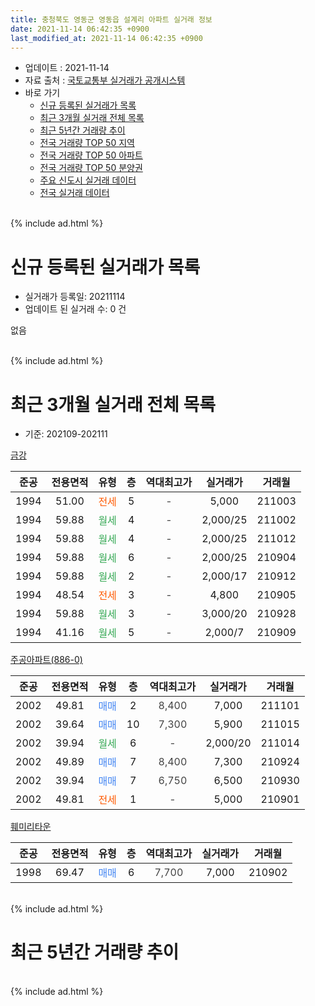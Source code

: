 ```yaml
---
title: 충청북도 영동군 영동읍 설계리 아파트 실거래 정보
date: 2021-11-14 06:42:35 +0900
last_modified_at: 2021-11-14 06:42:35 +0900
---
```


* 업데이트 : 2021-11-14
* 자료 출처 : [국토교통부 실거래가 공개시스템](http://rt.molit.go.kr)
* 바로 가기
    * [신규 등록된 실거래가 목록](#신규-등록된-실거래가-목록)
    * [최근 3개월 실거래 전체 목록](#최근-3개월-실거래-전체-목록)
    * [최근 5년간 거래량 추이](#최근-5년간-거래량-추이)
    * [전국 거래량 TOP 50 지역](https://inasie.github.io/apt-trade-info/최근-3개월-전국에서-가장-거래가-많이-발생한-지역)
    * [전국 거래량 TOP 50 아파트](https://inasie.github.io/apt-trade-info/최근-3개월-전국에서-가장-거래가-많이-발생한-아파트)
    * [전국 거래량 TOP 50 분양권](https://inasie.github.io/apt-trade-info/최근-3개월-전국에서-가장-거래가-많이-발생한-분양권)
    * [주요 신도시 실거래 데이터](https://inasie.github.io/apt-trade-info/주요-신도시)
    * [전국 실거래 데이터](https://inasie.github.io/apt-trade-info/전국)
<br>
{% include ad.html %}
<br>

# 신규 등록된 실거래가 목록
* 실거래가 등록일: 20211114
* 업데이트 된 실거래 수: 0 건

없음

<br>
{% include ad.html %}
<br>

# 최근 3개월 실거래 전체 목록
* 기준: 202109-202111


[금강](https://search.naver.com/search.naver?query=%EC%B6%A9%EC%B2%AD%EB%B6%81%EB%8F%84+%EC%98%81%EB%8F%99%EA%B5%B0+%EC%98%81%EB%8F%99%EC%9D%8D+%EC%84%A4%EA%B3%84%EB%A6%AC+%EA%B8%88%EA%B0%95)

|준공|전용면적|유형|층|역대최고가|실거래가|거래월|
|:---:|:---:|:---:|:---:|:---:|:---:|:---:|
|1994|51.00|<span style="color:#ff5a00">전세</span>|5|<span style="color:#444444">-</span>|5,000|211003|
|1994|59.88|<span style="color:#34a853">월세</span>|4|<span style="color:#444444">-</span>|2,000/25|211002|
|1994|59.88|<span style="color:#34a853">월세</span>|4|<span style="color:#444444">-</span>|2,000/25|211012|
|1994|59.88|<span style="color:#34a853">월세</span>|6|<span style="color:#444444">-</span>|2,000/25|210904|
|1994|59.88|<span style="color:#34a853">월세</span>|2|<span style="color:#444444">-</span>|2,000/17|210912|
|1994|48.54|<span style="color:#ff5a00">전세</span>|3|<span style="color:#444444">-</span>|4,800|210905|
|1994|59.88|<span style="color:#34a853">월세</span>|3|<span style="color:#444444">-</span>|3,000/20|210928|
|1994|41.16|<span style="color:#34a853">월세</span>|5|<span style="color:#444444">-</span>|2,000/7|210909|

[주공아파트(886-0)](https://search.naver.com/search.naver?query=%EC%B6%A9%EC%B2%AD%EB%B6%81%EB%8F%84+%EC%98%81%EB%8F%99%EA%B5%B0+%EC%98%81%EB%8F%99%EC%9D%8D+%EC%84%A4%EA%B3%84%EB%A6%AC+%EC%A3%BC%EA%B3%B5%EC%95%84%ED%8C%8C%ED%8A%B8%28886-0%29)

|준공|전용면적|유형|층|역대최고가|실거래가|거래월|
|:---:|:---:|:---:|:---:|:---:|:---:|:---:|
|2002|49.81|<span style="color:#4285f3">매매</span>|2|<span style="color:#444444">8,400</span>|7,000|211101|
|2002|39.64|<span style="color:#4285f3">매매</span>|10|<span style="color:#444444">7,300</span>|5,900|211015|
|2002|39.94|<span style="color:#34a853">월세</span>|6|<span style="color:#444444">-</span>|2,000/20|211014|
|2002|49.89|<span style="color:#4285f3">매매</span>|7|<span style="color:#444444">8,400</span>|7,300|210924|
|2002|39.94|<span style="color:#4285f3">매매</span>|7|<span style="color:#444444">6,750</span>|6,500|210930|
|2002|49.81|<span style="color:#ff5a00">전세</span>|1|<span style="color:#444444">-</span>|5,000|210901|

[훼미리타운](https://search.naver.com/search.naver?query=%EC%B6%A9%EC%B2%AD%EB%B6%81%EB%8F%84+%EC%98%81%EB%8F%99%EA%B5%B0+%EC%98%81%EB%8F%99%EC%9D%8D+%EC%84%A4%EA%B3%84%EB%A6%AC+%ED%9B%BC%EB%AF%B8%EB%A6%AC%ED%83%80%EC%9A%B4)

|준공|전용면적|유형|층|역대최고가|실거래가|거래월|
|:---:|:---:|:---:|:---:|:---:|:---:|:---:|
|1998|69.47|<span style="color:#4285f3">매매</span>|6|<span style="color:#444444">7,700</span>|7,000|210902|


<br>
{% include ad.html %}
<br>

# 최근 5년간 거래량 추이


<div style="width:100%;">
    <canvas id="deal_progress" height="200"></canvas>
</div>

<script>
new Chart(document.getElementById("deal_progress"), {
    type: 'line',
    data: {
        labels: ['201611','201612','201701','201702','201703','201704','201705','201706','201707','201708','201709','201710','201711','201712','201801','201802','201803','201804','201805','201806','201807','201808','201809','201810','201811','201812','201901','201902','201903','201904','201905','201906','201907','201908','201909','201910','201911','201912','202001','202002','202003','202004','202005','202006','202007','202008','202009','202010','202011','202012','202101','202102','202103','202104','202105','202106','202107','202108','202109','202110','202111'],
        datasets: [{
            label: '매매',
            pointRadius: 1,
            data: [9, 9, 3, 4, 10, 0, 2, 6, 6, 14, 10, 11, 5, 3, 6, 3, 5, 22, 15, 4, 0, 3, 2, 4, 10, 11, 6, 4, 4, 2, 4, 4, 4, 0, 6, 3, 3, 22, 3, 6, 10, 2, 3, 1, 1, 7, 1, 6, 4, 16, 2, 4, 6, 2, 14, 3, 4, 1, 3, 1, 1],
            borderColor: "rgba(255, 201, 14, 1)",
            backgroundColor: "rgba(255, 201, 14, 0.5)",
            fill: false,
            lineTension: 0
        },{
            label: '전월세',
            pointRadius: 1,
            data: [12, 10, 14, 8, 5, 21, 3, 9, 6, 5, 11, 5, 8, 6, 4, 7, 8, 4, 4, 6, 1, 5, 2, 4, 6, 4, 8, 12, 3, 4, 9, 8, 3, 1, 6, 8, 2, 7, 9, 8, 1, 5, 2, 4, 5, 1, 5, 3, 3, 3, 7, 3, 4, 8, 4, 2, 4, 2, 6, 4, 0],
            borderColor: "rgba(0, 141, 185, 1)",
            backgroundColor: "rgba(0, 141, 185, 0.5)",
            fill: false,
            lineTension: 0
        }
        ]
    },
    options: {
        responsive: true,
        title: {
            display: false
        },
        tooltips: {
            mode: 'index',
            intersect: false
        },
        hover: {
            mode: 'nearest',
            intersect: true
        },
        scales: {
            xAxes: [{
                display: true,
                scaleLabel: {
                    display: true,
                    labelString: '년/월'
                }
            }],
            yAxes: [{
                display: true,
                ticks: {
                    suggestedMin: 0,
                },
                scaleLabel: {
                    display: true,
                    labelString: '실거래 수'
                }
            }]
        }
    }
});

</script>


<br>
{% include ad.html %}
<br>

